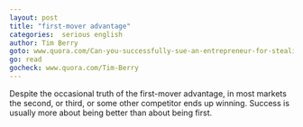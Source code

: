 ```yaml
---
layout: post
title: "first-mover advantage"
categories:  serious english
author: Tim Berry
goto: www.quora.com/Can-you-successfully-sue-an-entrepreneur-for-stealing-your-idea-and-nothing-else
go: read
gocheck: www.quora.com/Tim-Berry
---
```

Despite the occasional truth of the first-mover advantage, in most markets the second, or third, or some other competitor ends up winning. Success is usually more about being better than about being first.
